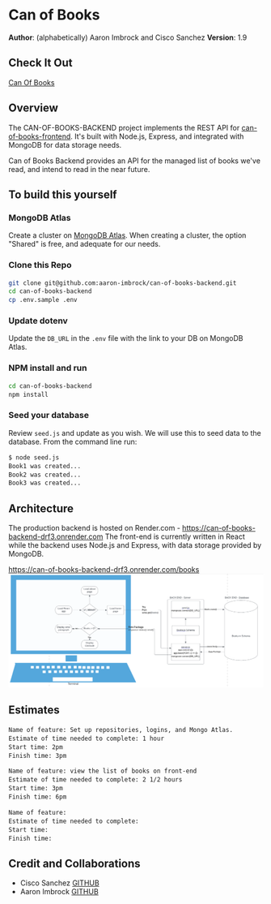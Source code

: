 # Can of Books

**Author**: (alphabetically) Aaron Imbrock and Cisco Sanchez
**Version**: 1.9

## Check It Out

[Can Of Books](https://can-of-books99.netlify.app/)

## Overview

The CAN-OF-BOOKS-BACKEND project implements the REST API for [can-of-books-frontend](https://github.com/aaron-imbrock/can-of-books-frontend). It's built with Node.js, Express, and integrated with MongoDB for data storage needs.

Can of Books Backend provides an API for the managed list of books we've read, and intend to read in the near future.

## To build this yourself

### MongoDB Atlas

Create a cluster on [MongoDB Atlas](https://www.mongodb.com/atlas). When creating a cluster, the option "Shared" is free, and adequate for our needs.

### Clone this Repo

```bash
git clone git@github.com:aaron-imbrock/can-of-books-backend.git
cd can-of-books-backend
cp .env.sample .env
```

### Update dotenv

Update the `DB_URL` in the `.env` file with the link to your DB on MongoDB Atlas.

### NPM install and run

```bash
cd can-of-books-backend
npm install
```

### Seed your database

Review `seed.js` and update as you wish. We will use this to seed data to the database.
From the command line run:

```bash
$ node seed.js
Book1 was created...
Book2 was created...
Book3 was created...
```

## Architecture

The production backend is hosted on Render.com - https://can-of-books-backend-drf3.onrender.com
The front-end is currently written in React while the backend uses Node.js and Express, with data storage provided by MongoDB.

https://can-of-books-backend-drf3.onrender.com/books
![Web Request Response Cycle](./static/WRRC_CanOfBooks.png)

## Estimates

```bash
Name of feature: Set up repositories, logins, and Mongo Atlas.
Estimate of time needed to complete: 1 hour
Start time: 2pm
Finish time: 3pm
```

```bash
Name of feature: view the list of books on front-end
Estimate of time needed to complete: 2 1/2 hours
Start time: 3pm
Finish time: 6pm
```

```bash
Name of feature: 
Estimate of time needed to complete: 
Start time: 
Finish time: 
```

## Credit and Collaborations

- Cisco Sanchez [GITHUB](https://github.com/c0d3cisco)
- Aaron Imbrock [GITHUB](https://github.com/aaron-imbrock)
